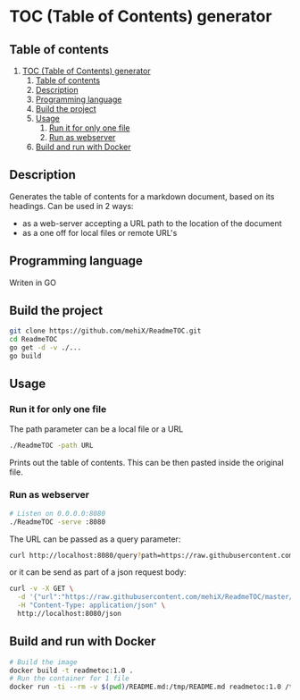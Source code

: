 # TOC (Table of Contents) generator

## Table of contents

<!-- GENERATED TOC -->
1. [TOC (Table of Contents) generator](#toc-table-of-contents-generator)
    1. [Table of contents](#table-of-contents)
    2. [Description](#description)
    3. [Programming language](#programming-language)
    4. [Build the project](#build-the-project)
    5. [Usage](#usage)
        1. [Run it for only one file](#run-it-for-only-one-file)
        2. [Run as webserver](#run-as-webserver)
    6. [Build and run with Docker](#build-and-run-with-docker)
<!-- GENERATED TOC -->

## Description
Generates the table of contents for a markdown document, based on its headings. Can be used in 2 ways:
* as a web-server accepting a URL path to the location of the document
* as a one off for local files or remote URL's

## Programming language
Writen in GO

## Build the project
```bash
git clone https://github.com/mehiX/ReadmeTOC.git
cd ReadmeTOC
go get -d -v ./...
go build
```

## Usage

### Run it for only one file
The path parameter can be a local file or a URL

```bash
./ReadmeTOC -path URL
```

Prints out the table of contents. This can be then pasted inside the original file.


### Run as webserver

```bash
# Listen on 0.0.0.0:8080
./ReadmeTOC -serve :8080
```

The URL can be passed as a query parameter:

```bash
curl http://localhost:8080/query?path=https://raw.githubusercontent.com/mehiX/ReadmeTOC/master/README.md
```

or it can be send as part of a json request body:

```bash
curl -v -X GET \
  -d '{"url":"https://raw.githubusercontent.com/mehiX/ReadmeTOC/master/README.md"}' \
  -H "Content-Type: application/json" \
  http://localhost:8080/json
```


## Build and run with Docker

```bash
# Build the image
docker build -t readmetoc:1.0 .
# Run the container for 1 file
docker run -ti --rm -v $(pwd)/README.md:/tmp/README.md readmetoc:1.0 /tmp/README.md
```